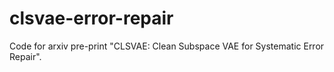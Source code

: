# clsvae-error-repair
Code for arxiv pre-print "CLSVAE: Clean Subspace VAE for Systematic Error Repair".
